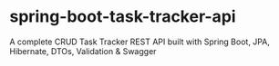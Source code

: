 # spring-boot-task-tracker-api
A complete CRUD Task Tracker REST API built with Spring Boot, JPA, Hibernate, DTOs, Validation &amp; Swagger
